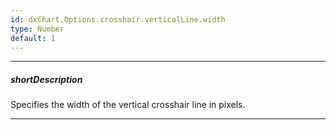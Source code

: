 ```yaml
---
id: dxChart.Options.crosshair.verticalLine.width
type: Number
default: 1
---
```

---
##### shortDescription
Specifies the width of the vertical crosshair line in pixels.

---
